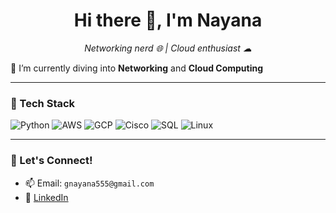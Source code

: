 <h1 align="center">Hi there 👋, I'm Nayana</h1>
<p align="center">
  <em> Networking nerd 🌐 | Cloud enthusiast ☁ </em>
</p>


🔭 I’m currently diving into **Networking** and **Cloud Computing** 

---

### 🧰 Tech Stack

![Python](https://img.shields.io/badge/Python-3776AB?style=for-the-badge&logo=python&logoColor=white)
![AWS](https://img.shields.io/badge/AWS-232F3E?style=for-the-badge&logo=amazon-aws&logoColor=white)
![GCP](https://img.shields.io/badge/GCP-4285F4?style=for-the-badge&logo=google-cloud&logoColor=white)
![Cisco](https://img.shields.io/badge/Cisco-1BA0D7?style=for-the-badge&logo=cisco&logoColor=white)
![SQL](https://img.shields.io/badge/SQL-4479A1?style=for-the-badge&logo=postgresql&logoColor=white)
![Linux](https://img.shields.io/badge/Linux-FCC624?style=for-the-badge&logo=linux&logoColor=black)

---

### 💬 Let's Connect!

- 📫 Email: `gnayana555@gmail.com`
- 💼 [LinkedIn](https://www.linkedin.com/in/nayana-g-18b62b159)


